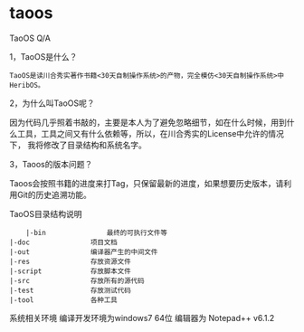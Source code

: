 taoos
=====
TaoOS Q/A

1，TaoOS是什么？

    TaoOS是读川合秀实著作书籍<30天自制操作系统>的产物，完全模仿<30天自制操作系统>中HeribOS。 

2，为什么叫TaoOS呢？ 

   因为代码几乎照着书敲的，主要是本人为了避免忽略细节，如在什么时候，用到什么工具，工具之间又有什么依赖等，所以，在川合秀实的License中允许的情况下， 我将修改了目录结构和系统名字。

3，Taoos的版本问题？

   Taoos会按照书籍的进度来打Tag，只保留最新的进度，如果想要历史版本，请利用Git的历史追溯功能。


TaoOS目录结构说明

        |-bin				最终的可执行文件等				
	|-doc				项目文档	
	|-out				编译器产生的中间文件
	|-res				存放资源文件
	|-script			存放脚本文件
	|-src   			存放所有的源代码
	|-test				存放测试代码
	|-tool				各种工具


系统相关环境
	编译开发环境为windows7 64位
  编辑器为 Notepad++ v6.1.2
  
